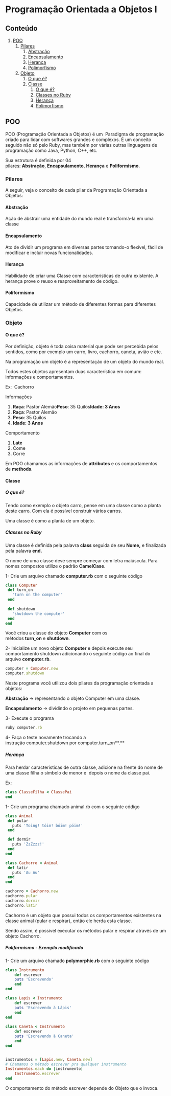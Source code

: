 # Programação Orientada a Objetos I

## Conteúdo

1. [POO](#poo)
    1. [Pilares](#pilares)
        1. [Abstração](#abstração)
        1. [Encapsulamento](#encapsulamento)
        1. [Herança](#herança)
        1. [Polimorfismo](#poliformismo)
    1. [Objeto](#objeto)
        1. [O que é?](#o-que-é)
        1. [Classe](#classe)
            1. [O que é?](#o-que-c3a9-1)
            1. [Classes no Ruby](#classes-no-ruby)
            1. [Herança](#herança)
            1. [Polimorfismo](#poliformismo)

## POO

POO (Programação Orientada a Objetos) é um  Paradigma de programação criado para lidar com softwares grandes e complexos. É um conceito seguido não só pelo Ruby, mas também por várias outras linguagens de programação como Java, Python, C++, etc. 

Sua estrutura é definida por 04 pilares: **Abstração**, **Encapsulamento**, **Herança** e **Poliformismo**.

### Pilares

A seguir, veja o conceito de cada pilar da Programação Orientada a Objetos:

#### Abstração

Ação de abstrair uma entidade do mundo real e transformá-la em uma classe

#### Encapsulamento 

Ato de dividir um programa em diversas partes tornando-o flexível, fácil de modificar e incluir novas funcionalidades.

#### Herança

Habilidade de criar uma Classe com características de outra existente. A herança prove o reuso e reaproveitamento de código. 

#### Poliformismo

Capacidade de utilizar um método de diferentes formas para diferentes Objetos. 

### Objeto

#### O que é?

Por definição, objeto é toda coisa material que pode ser percebida pelos sentidos, como por exemplo um carro, livro, cachorro, caneta, avião e etc.

Na programação um objeto é a representação de um objeto do mundo real.

Todos estes objetos apresentam duas característica em comum: informações e comportamentos.

Ex:  Cachorro

Informações

1.  **Raça**: Pastor Alemão**Peso**: 35 Quilos**Idade: 3 Anos**
2.  **Raça**: Pastor Alemão
3.  **Peso**: 35 Quilos
4.  **Idade: 3 Anos**

Comportamento

1.  **Late**
2.  Come
3.  Corre

Em POO chamamos as informações de **attributes** e os comportamentos de **methods**. 

#### Classe

##### O que é?

Tendo como exemplo o objeto carro, pense em uma classe como a planta deste carro. Com ela é possível construir vários carros. 

Uma classe é como a planta de um objeto.

##### Classes no Ruby 

Uma classe é definida pela palavra **class** seguida de seu **Nome,** e finalizada pela palavra **end.** 

O nome de uma classe deve sempre começar com letra maiúscula. Para nomes compostos utilize o padrão **CamelCase**. 

1- Crie um arquivo chamado **computer.rb** com o seguinte código
```ruby
class Computer
 def turn_on
   'turn on the computer'
 end
 
 def shutdown
   'shutdown the computer'
 end
end
```

Você criou a classe do objeto **Computer** com os métodos **turn\_on** e **shutdown**.

2- Inicialize um novo objeto **Computer** e depois execute seu comportamento shutdown adicionando o seguinte código ao final do arquivo **computer.rb**. 
```ruby
computer = Computer.new
computer.shutdown
```  

Neste programa você utilizou dois pilares da programação orientada a objetos: 

**Abstração** -> representando o objeto Computer em uma classe. 

**Encapsulamento** \-> dividindo o projeto em pequenas partes.

3- Execute o programa
```ruby
ruby computer.rb
```

4- Faça o teste novamente trocando a instrução computer.shutdown por computer.turn\_on**.**

##### Herança

Para herdar características de outra classe, adicione na frente do nome de uma classe filha o símbolo de menor e  depois o nome da classe pai. 

Ex:
```ruby
class ClasseFilha < ClassePai
end
```

1- Crie um programa chamado animal.rb com o seguinte código
```ruby
class Animal 
 def pular
   puts 'Toing! tóim! bóim! póim!'
 end

 def dormir
   puts 'ZzZzzz!'
 end
end

class Cachorro < Animal
 def latir
   puts 'Au Au'
 end
end

cachorro = Cachorro.new
cachorro.pular
cachorro.dormir
cachorro.latir
```

Cachorro é um objeto que possui todos os comportamentos existentes na classe animal (pular e respirar), então ele herda esta classe.

Sendo assim, é possível executar os métodos pular e respirar através de um objeto Cachorro.

##### Poliformismo - Exemplo modificado

1- Crie um arquivo chamado **polymorphic.rb** com o seguinte código
```ruby
class Instrumento
    def escrever
    puts 'Escrevendo'
    end
end

class Lapis < Instrumento
    def escrever
    puts 'Escrevendo à Lápis'
    end
end
    
class Caneta < Instrumento
    def escrever
    puts 'Escrevendo à Caneta'
    end
end


instrumentos = [Lapis.new, Caneta.new]
# Chamamos o método escrever pra qualquer instrumento
Instrumentos.each do |instrumento|
    Instrumento.escrever
end
```

O comportamento do método escrever depende do Objeto que o invoca.